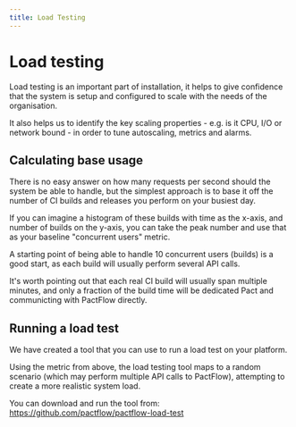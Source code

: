 ```yaml
---
title: Load Testing
---
```



# Load testing

Load testing is an important part of installation, it helps to give confidence that the system is setup and configured to scale with the needs of the organisation.

It also helps us to identify the key scaling properties - e.g. is it CPU, I/O or network bound - in order to tune autoscaling, metrics and alarms.

## Calculating base usage

There is no easy answer on how many requests per second should the system be able to handle, but the simplest approach is to base it off the number of CI builds and releases you perform on your busiest day.

If you can imagine a histogram of these builds with time as the x-axis, and number of builds on the y-axis, you can take the peak number and use that as your baseline "concurrent users" metric.

A starting point of being able to handle 10 concurrent users (builds) is a good start, as each build will usually perform several API calls.

It's worth pointing out that each real CI build will usually span multiple minutes, and only a fraction of the build time will be dedicated Pact and communicting with PactFlow directly.

## Running a load test

We have created a tool that you can use to run a load test on your platform.

Using the metric from above, the load testing tool maps to a random scenario (which may perform multiple API calls to PactFlow), attempting to create a more realistic system load.

You can download and run the tool from: https://github.com/pactflow/pactflow-load-test